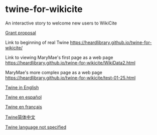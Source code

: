 # twine-for-wikicite
An interactive story to welcome new users to WikiCite

[Grant proposal](https://meta.wikimedia.org/wiki/Wikicite/grant/WikiCite_for_Librarians:_Interactive_Learning_Pathways_for_Information_Professionals)

Link to beginning of real Twine <https://heardlibrary.github.io/twine-for-wikicite/>

Link to viewing MaryMae's first page as a web page <https://heardlibrary.github.io/twine-for-wikicite/WikiData2.html>

MaryMae's more complex page as a web page <https://heardlibrary.github.io/twine-for-wikicite/test-01-25.html>

[Twine in English](https://heardlibrary.github.io/twine-for-wikicite/lang.html?en)

[Twine en español](https://heardlibrary.github.io/twine-for-wikicite/lang.html?es)

[Twine en français](https://heardlibrary.github.io/twine-for-wikicite/lang.html?fr)

[Twine简体中文](https://heardlibrary.github.io/twine-for-wikicite/lang.html?zh-Hans)

[Twine language not specified](https://heardlibrary.github.io/twine-for-wikicite/lang.html)
